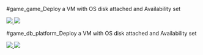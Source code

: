 #game_game_Deploy a VM with OS disk attached and Availability set

<a href="https://portal.azure.com/#create/Microsoft.Template/uri/https%3A%2F%2Fraw.githubusercontent.com%2Fmichael92437558%2FMyARMtemplates%2Fmaster%2FMyARMtemplates%2FVM-user-image%2Fgame_template2.json" Target="_blank">
    <img src="http://azuredeploy.net/deploybutton.png"/>
</a>
<a href="http://armviz.io/#/?load=https%3A%2F%2Fraw.githubusercontent.com%2Fmichael92437558%2FMyARMtemplates%2Fmaster%2FMyARMtemplates%2FVM-user-image%2Fdb_platform_template.json" target="_blank">
    <img src="http://armviz.io/visualizebutton.png"/>
</a>

#game_db_platform_Deploy a VM with OS disk attached and Availability set

<a href="https://portal.azure.com/#create/Microsoft.Template/uri/https%3A%2F%2Fraw.githubusercontent.com%2Fmichael92437558%2FMyARMtemplates%2Fmaster%2FMyARMtemplates%2FVM-user-image%2Fdb_platform_template.json" Target="_blank">
    <img src="http://azuredeploy.net/deploybutton.png"/>
</a>
<a href="http://armviz.io/#/?load=https%3A%2F%2Fraw.githubusercontent.com%2Fmichael92437558%2FMyARMtemplates%2Fmaster%2FMyARMtemplates%2FVM-user-image%2Fvm-os-attach.json" target="_blank">
    <img src="http://armviz.io/visualizebutton.png"/>
</a>




